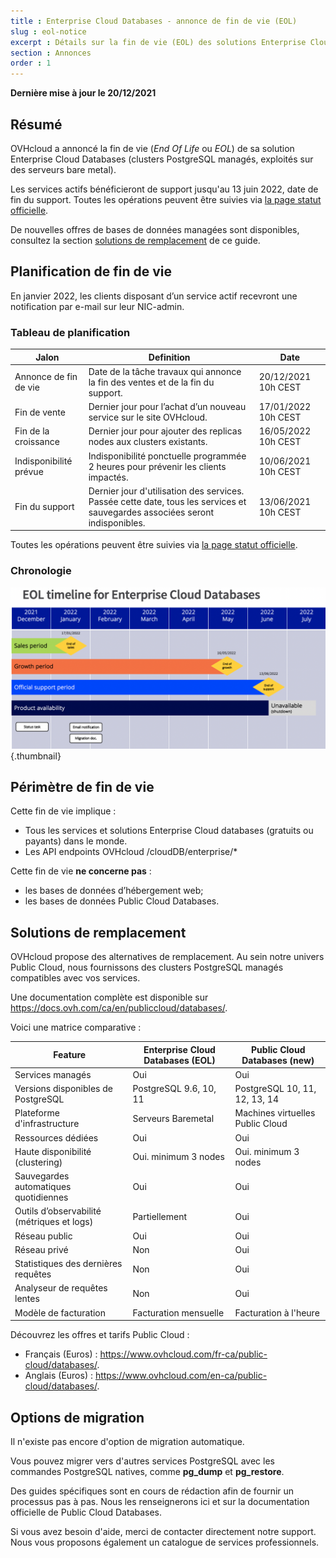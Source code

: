 ```yaml
---
title : Enterprise Cloud Databases - annonce de fin de vie (EOL)
slug : eol-notice
excerpt : Détails sur la fin de vie (EOL) des solutions Enterprise Cloud Databases
section : Annonces
order : 1
---
```


**Dernière mise à jour le 20/12/2021**

## Résumé

OVHcloud a annoncé la fin de vie (*End Of Life* ou *EOL*) de sa solution Enterprise Cloud Databases (clusters PostgreSQL managés, exploités sur des serveurs bare metal).

Les services actifs bénéficieront de support jusqu'au 13 juin 2022, date de fin du support.
Toutes les opérations peuvent être suivies via [la page statut officielle](https://public-cloud.status-ovhcloud.com/incidents/961szlvn03b1).

De nouvelles offres de bases de données managées sont disponibles, consultez la section [solutions de remplacement](#workaround) de ce guide.

## Planification de fin de vie

En janvier 2022, les clients disposant d’un service actif recevront une notification par e-mail sur leur NIC-admin.

### Tableau de planification

| Jalon                | Definition                                                                                                          | Date                |
|--------------------------|---------------------------------------------------------------------------------------------------------------------|---------------------|
| Annonce de fin de vie | Date de la tâche travaux qui annonce la fin des ventes et de la fin du support.                               | 20/12/2021 10h CEST |
| Fin de vente             | Dernier jour pour l’achat d’un nouveau service sur le site OVHcloud.                                                                     | 17/01/2022 10h CEST |
| Fin de la croissance            | Dernier jour pour ajouter des replicas nodes aux clusters existants.                                                                | 16/05/2022 10h CEST |
| Indisponibilité prévue         | Indisponibilité ponctuelle programmée 2 heures pour prévenir les clients impactés.                                                      | 10/06/2021 10h CEST |
| Fin du support          | Dernier jour d'utilisation des services. Passée cette date, tous les services et sauvegardes associées seront indisponibles.                 | 13/06/2021 10h CEST |

Toutes les opérations peuvent être suivies via [la page statut officielle](https://public-cloud.status-ovhcloud.com/incidents/961szlvn03b1).

### Chronologie

![Timeline](images/timeline.png){.thumbnail}

## Périmètre de fin de vie

Cette fin de vie implique :

- Tous les services et solutions Enterprise Cloud databases (gratuits ou payants) dans le monde. 
- Les  API endpoints OVHcloud /cloudDB/enterprise/*

Cette fin de vie **ne concerne pas** :

- les bases de données d’hébergement web;
- les bases de données Public Cloud Databases.

## Solutions de remplacement <a name="workaround"></a>

OVHcloud propose des alternatives de remplacement.
Au sein notre univers Public Cloud, nous fournissons des clusters PostgreSQL managés compatibles avec vos services.

Une documentation complète est disponible sur <https://docs.ovh.com/ca/en/publiccloud/databases/>.

Voici une matrice comparative :

| Feature                                | Enterprise Cloud Databases (EOL) | Public Cloud Databases (new)  |
|----------------------------------------|----------------------------------|-------------------------------|
| Services managés | Oui | Oui |
| Versions disponibles de PostgreSQL | PostgreSQL 9.6, 10, 11 | PostgreSQL 10, 11, 12, 13, 14 |
| Plateforme d'infrastructure | Serveurs Baremetal | Machines virtuelles Public Cloud |
| Ressources dédiées | Oui | Oui |
| Haute disponibilité (clustering) | Oui. minimum 3 nodes | Oui. minimum 3 nodes |
| Sauvegardes automatiques quotidiennes | Oui | Oui |
| Outils d’observabilité (métriques et logs) | Partiellement | Oui |
| Réseau public | Oui | Oui |
| Réseau privé | Non | Oui |
| Statistiques des dernières requêtes | Non | Oui |
| Analyseur de requêtes lentes | Non | Oui |
| Modèle de facturation | Facturation mensuelle | Facturation à l'heure |

Découvrez les offres et tarifs Public Cloud :

- Français (Euros) : <https://www.ovhcloud.com/fr-ca/public-cloud/databases/>.
- Anglais (Euros) : <https://www.ovhcloud.com/en-ca/public-cloud/databases/>.

## Options de migration

Il n'existe pas encore d'option de migration automatique.

Vous pouvez migrer vers d'autres services PostgreSQL avec les commandes PostgreSQL natives, comme **pg_dump** et **pg_restore**.

Des guides spécifiques sont en cours de rédaction afin de fournir un processus pas à pas. Nous les renseignerons ici et sur la documentation officielle de Public Cloud Databases.

Si vous avez besoin d'aide, merci de contacter directement notre support. Nous vous proposons également un catalogue de services professionnels.
